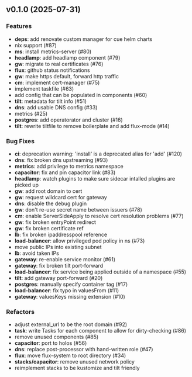 ## v0.1.0 (2025-07-31)

### Features

- **deps**: add renovate custom manager for cue helm charts
- nix support (#87)
- **ms**: install metrics-server (#80)
- **headlamp**: add headlamp component (#79)
- **gw**: migrate to real certificates (#76)
- **flux**: github status notifications
- **gw**: make https default, forward http traffic
- **cm**: implement cert-manager (#75)
- implement taskfile (#63)
- add config that can be populated in components (#60)
- **tilt**: metadata for tilt info (#51)
- **dns**: add usable DNS config (#33)
- metrics (#25)
- **postgres**: add operatorator and cluster (#16)
- **tilt**: rewrite tiltfile to remove boilerplate and add flux-mode (#14)

### Bug Fixes

- **ci**: deprecation warning: 'install' is a deprecated alias for 'add' (#120)
- **dns**: fix broken dns upstreaming (#93)
- **metrics**: add privilege to metrics namespace
- **capacitor**: fix and pin capacitor link (#83)
- **headlamp**: watch plugins to make sure sidecar intalled plugins are picked up
- **gw**: add root domain to cert
- **gw**: request wildcard cert for gateway
- **dns**: disable the debug plugin
- **gw**: don't re-use secret name between issuers (#78)
- **cm**: enable ServerSideApply to resolve cert resolution problems (#77)
- **gw**: fix broken entryPoint redirect
- **gw**: fix broken certificate ref
- **lb**: fix broken ipaddresspool reference
- **load-balancer**: allow privileged pod policy in ns (#73)
- move public IPs into existing subnet
- **lb**: avoid taken IPs
- **gateway**: re-enable service monitor (#61)
- **gateway**: fix broken tilt port-forward
- **load-balancer**: fix service being applied outside of a namespace (#55)
- **tilt**: add gateway port-forward (#20)
- **postgres**: manually specify container tag (#17)
- **load-balancer**: fix typo in valuesFrom (#11)
- **gateway**: valuesKeys missing extension (#10)

### Refactors

- adjust external_url to be the root domain (#92)
- **task**: write Tasks for each component to allow for dirty-checking (#86)
- remove unused components (#85)
- **capacitor**: port to holos (#56)
- **dns**: replace post-processor with hand-written role (#47)
- **flux**: move flux-system to root directory (#34)
- **stacks/capacitor**: remove unused network policy
- reimplement stacks to be kustomize and tilt friendly
